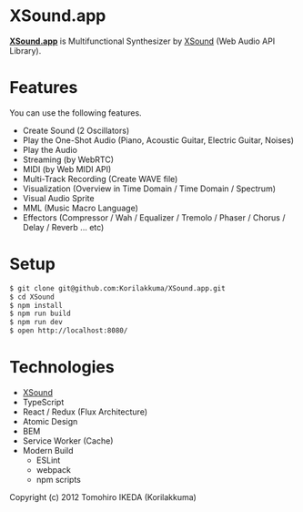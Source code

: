 XSound.app
=========
  
**[XSound.app](https://xsound.app/)** is Multifunctional Synthesizer by [XSound](https://github.com/Korilakkuma/XSound) (Web Audio API Library).
  
# Features

You can use the following features.

- Create Sound (2 Oscillators)
- Play the One-Shot Audio (Piano, Acoustic Guitar, Electric Guitar, Noises)
- Play the Audio
- Streaming (by WebRTC)
- MIDI (by Web MIDI API)
- Multi-Track Recording (Create WAVE file)
- Visualization (Overview in Time Domain / Time Domain / Spectrum)
- Visual Audio Sprite
- MML (Music Macro Language)
- Effectors (Compressor / Wah / Equalizer / Tremolo / Phaser / Chorus / Delay / Reverb ... etc)

# Setup

```bash
$ git clone git@github.com:Korilakkuma/XSound.app.git
$ cd XSound
$ npm install
$ npm run build
$ npm run dev
$ open http://localhost:8080/
```

# Technologies

- [XSound](https://github.com/Korilakkuma/XSound)
- TypeScript
- React / Redux (Flux Architecture)
- Atomic Design
- BEM
- Service Worker (Cache)
- Modern Build
  - ESLint
  - webpack
  - npm scripts

Copyright (c) 2012 Tomohiro IKEDA (Korilakkuma)
